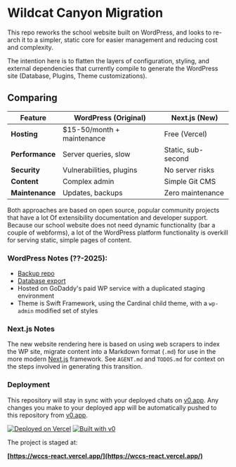 # Wildcat Canyon Migration

This repo reworks the school website built on WordPress, and looks to re-arch it to a simpler, static core for easier management and reducing cost and complexity. 

The intention here is to flatten the layers of configuration, styling, and external dependencies that currently compile to generate the WordPress site (Database, Plugins, Theme customizations).


## Comparing

| Feature | WordPress (Original) | Next.js (New) |
|---------|---------------------|------------------------|
| **Hosting** | $15-50/month + maintenance | Free (Vercel) |
| **Performance** | Server queries, slow | Static, sub-second |
| **Security** | Vulnerabilities, plugins | No server risks |
| **Content** | Complex admin | Simple Git CMS |
| **Maintenance** | Updates, backups | Zero maintenance |

Both approaches are based on open source, popular community projects that have a lot Of extensibility documentation and developer support. Because our school website does not need dynamic functionality (bar a couple of webforms), a lot of the WordPress platform functionality is overkill for serving static, simple pages of content.


### WordPress Notes (??-2025):

* [Backup repo](https://github.com/flynnduism/wildcatcanyon.org)
* [Database export](https://github.com/flynnduism/wildcatcanyon.org/tree/main/export/database)
* Hosted on GoDaddy's paid WP service with a duplicated staging environment
* Theme is Swift Framework, using the Cardinal child theme, with a `wp-admin` modified set of styles 

### Next.js Notes

The new website rendering here is based on using web scrapers to index the WP site, migrate content into a Markdown format (`.md`) for use in the more modern [Next.js](https://nextjs.org/docs) framework. See `AGENT.md` and `TODOS.md` for context on the steps involved in generating this transition.


### Deployment

This repository will stay in sync with your deployed chats on [v0.app](https://v0.app).
Any changes you make to your deployed app will be automatically pushed to this repository from [v0.app](https://v0.app).

[![Deployed on Vercel](https://img.shields.io/badge/Deployed%20on-Vercel-black?style=for-the-badge&logo=vercel)](https://vercel.com/flynnduisms-projects/v0-wccs-word-press-migration-to-next)
[![Built with v0](https://img.shields.io/badge/Built%20with-v0.app-black?style=for-the-badge)](https://v0.app/chat/projects/UWR1LqzD5o8)

The project is staged at:

**[https://wccs-react.vercel.app/](https://wccs-react.vercel.app/)**
